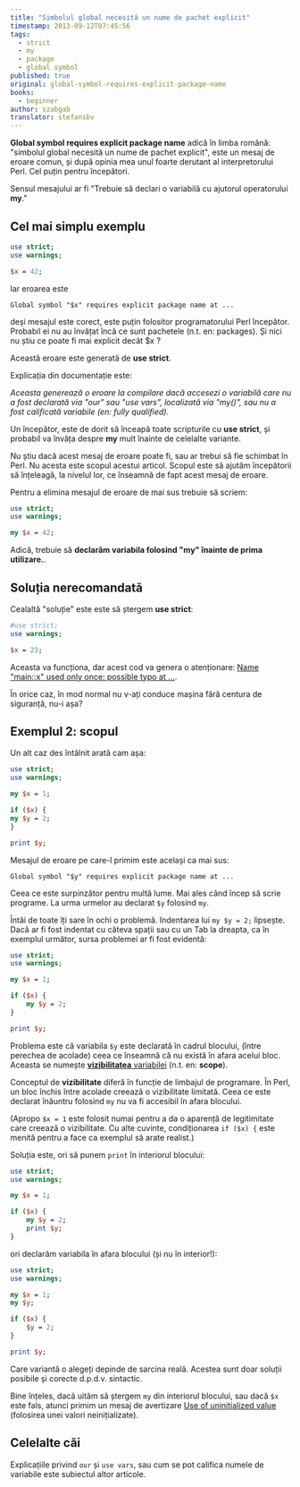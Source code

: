 ```yaml
---
title: "Simbolul global necesită un nume de pachet explicit"
timestamp: 2013-09-12T07:45:56
tags:
  - strict
  - my
  - package
  - global symbol
published: true
original: global-symbol-requires-explicit-package-name
books:
  - beginner
author: szabgab
translator: stefansbv
---
```



<b>Global symbol requires explicit package name</b> adică în limba
română: "simbolul global necesită un nume de pachet explicit", este un
mesaj de eroare comun, și după opinia mea unul foarte derutant al
interpretorului Perl.  Cel puțin pentru începători.

Sensul mesajului ar fi "Trebuie să declari o variabilă cu ajutorul
operatorului <b>my</b>."


## Cel mai simplu exemplu

```perl
use strict;
use warnings;

$x = 42;
```

Iar eroarea este

```
Global symbol "$x" requires explicit package name at ...
```

deși mesajul este corect, este puțin folositor programatorului Perl
începător.  Probabil ei nu au învățat încă ce sunt pachetele (n.t. en:
packages).  Și nici nu știu ce poate fi mai explicit decât $x ?

Această eroare este generată de <b>use strict</b>.

Explicația din documentație este:

<i>
Aceasta generează o eroare la compilare dacă accesezi o variabilă
care nu a fost declarată via "our" sau "use vars", localizată via
"my()", sau nu a fost calificată variabile (en: fully qualified).
</i>

Un începător, este de dorit să înceapă toate scripturile cu <b>use
strict</b>, și probabil va învăța despre <b>my</b> mult înainte de
celelalte variante.

Nu știu dacă acest mesaj de eroare poate fi, sau ar trebui să fie
schimbat în Perl.  Nu acesta este scopul acestui articol.  Scopul este
să ajutăm începătorii să înțeleagă, la nivelul lor, ce înseamnă de fapt
acest mesaj de eroare.

Pentru a elimina mesajul de eroare de mai sus trebuie să scriem:

```perl
use strict;
use warnings;

my $x = 42;
```

Adică, trebuie să <b>declarăm variabila folosind "my" înainte de prima utilizare.</b>.

## Soluția nerecomandată

Cealaltă "soluție" este este să ștergem <b>use strict</b>:

```perl
#use strict;
use warnings;

$x = 23;
```

Aceasta va funcționa, dar acest cod va genera o atenționare:
<a href="https://perlmaven.com/name-used-only-once-possible-typo">Name "main::x" used only
once: possible typo at ...</a>.

În orice caz, în mod normal nu v-ați conduce mașina fără centura de
siguranță, nu-i așa?

## Exemplul 2: scopul

Un alt caz des întâlnit arată cam așa:

```perl
use strict;
use warnings;

my $x = 1;

if ($x) {
my $y = 2;
}

print $y;
```

Mesajul de eroare pe care-l primim este același ca mai sus:

```
Global symbol "$y" requires explicit package name at ...
```

Ceea ce este surpinzător pentru multă lume.  Mai ales când încep să scrie programe.  La urma urmelor au declarat `$y` folosind `my`.

Întâi de toate îți sare în ochi o problemă.  Indentarea lui `my $y
= 2;` lipsește.  Dacă ar fi fost indentat cu câteva spații sau cu
un Tab la dreapta, ca în exemplul următor, sursa problemei ar fi fost
evidentă:

```perl
use strict;
use warnings;

my $x = 1;

if ($x) {
    my $y = 2;
}

print $y;
```

Problema este că variabila `$y` este declarată în cadrul
blocului, (între perechea de acolade) ceea ce înseamnă că nu există în
afara acelui bloc.  Aceasta se
numește <a href="https://perlmaven.com/scope-of-variables-in-perl"><b>vizibilitatea</b>
variabilei</a> (n.t. en: <b>scope</b>).

Conceptul de <b>vizibilitate</b> diferă în funcție de limbajul de
programare.  În Perl, un bloc închis între acolade creează o
vizibilitate limitată.  Ceea ce este declarat înăuntru
folosind `my` nu va fi accesibil în afara blocului.

(Apropo `$x = 1` este folosit numai pentru a da o aparență de
legitimitate care creează o vizibilitate.  Cu alte cuvinte,
condiționarea `if ($x) {` este menită pentru a face ca exemplul
să arate realist.)

Soluția este, ori să punem `print` în interiorul blocului:

```perl
use strict;
use warnings;

my $x = 1;

if ($x) {
    my $y = 2;
    print $y;
}
```

ori declarăm variabila în afara blocului (și nu în interior!):

```perl
use strict;
use warnings;

my $x = 1;
my $y;

if ($x) {
    $y = 2;
}

print $y;
```

Care variantă o alegeți depinde de sarcina reală.  Acestea sunt doar
soluții posibile și corecte d.p.d.v. sintactic.

Bine înțeles, dacă uităm să ștergem `my` din interiorul
blocului, sau dacă `$x` este fals, atunci primim un mesaj de avertizare
[Use of uninitialized value](https://perlmaven.com/use-of-uninitialized-value)
(folosirea unei valori neinițializate).

## Celelalte căi

Explicațiile privind `our` și `use vars`, sau cum se pot
califica numele de variabile este subiectul altor articole.
